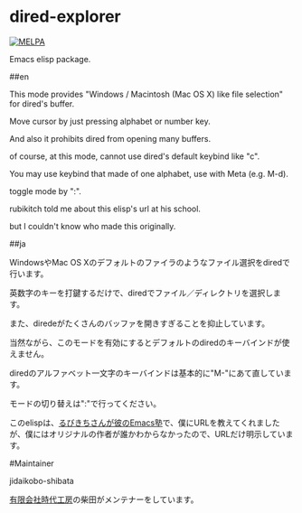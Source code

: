 # dired-explorer

[![MELPA](https://melpa.org/packages/dired-explorer-badge.svg)](https://melpa.org/#/dired-explorer)

Emacs elisp package.

##en

This mode provides "Windows / Macintosh (Mac OS X) like file selection" for dired's buffer.

Move cursor by just pressing alphabet or number key.

And also it prohibits dired from opening many buffers.

of course, at this mode, cannot use dired's default keybind like "c".

You may use keybind that made of one alphabet, use with Meta (e.g. M-d).

toggle mode by ":".

rubikitch told me about this elisp's url at his school.

but I couldn't know who made this originally.

##ja

WindowsやMac OS Xのデフォルトのファイラのようなファイル選択をdiredで行います。

英数字のキーを打鍵するだけで、diredでファイル／ディレクトリを選択します。

また、diredeがたくさんのバッファを開きすぎることを抑止しています。

当然ながら、このモードを有効にするとデフォルトのdiredのキーバインドが使えません。

diredのアルファベット一文字のキーバインドは基本的に"M-"にあて直しています。

モードの切り替えは":"で行ってください。

このelispは、[るびきちさんが彼のEmacs塾](http://www.mag2.com/m/0001373131.html)で、僕にURLを教えてくれましたが、僕にはオリジナルの作者が誰かわからなかったので、URLだけ明示しています。

#Maintainer

jidaikobo-shibata

[有限会社時代工房](http://www.jidaikobo.com)の柴田がメンテナーをしています。